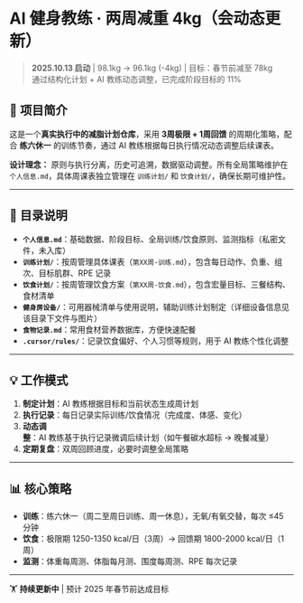 # AI 健身教练 · 两周减重 4kg（会动态更新）

> **2025.10.13 启动** | 98.1kg → 96.1kg (-4kg) | 目标：春节前减至 78kg  
> 通过结构化计划 + AI 教练动态调整，已完成阶段目标的 11%

## 🎯 项目简介

这是一个**真实执行中的减脂计划仓库**，采用 **3周极限 + 1周回馈** 的周期化策略，配合 **练六休一** 的训练节奏，通过 AI 教练根据每日执行情况动态调整后续课表。

**设计理念：** 原则与执行分离，历史可追溯，数据驱动调整。所有全局策略维护在 `个人信息.md`，具体周课表独立管理在 `训练计划/` 和 `饮食计划/`，确保长期可维护性。

---

## 📂 目录说明

- **`个人信息.md`**：基础数据、阶段目标、全局训练/饮食原则、监测指标（私密文件，未入库）
- **`训练计划/`**：按周管理具体课表（`第XX周-训练.md`），包含每日动作、负重、组次、目标肌群、RPE 记录
- **`饮食计划/`**：按周管理饮食方案（`第XX周-饮食.md`），包含宏量目标、三餐结构、食材清单
- **`健身房设备/`**：可用器械清单与使用说明，辅助训练计划制定（详细设备信息见该目录下文件与图片）
- **`食物记录.md`**：常用食材营养数据库，方便快速配餐
- **`.cursor/rules/`**：记录饮食偏好、个人习惯等规则，用于 AI 教练个性化调整

---

## 💡 工作模式

1. **制定计划**：AI 教练根据目标和当前状态生成周计划
2. **执行记录**：每日记录实际训练/饮食情况（完成度、体感、变化）
3. **动态调整**：AI 教练基于执行记录微调后续计划（如午餐碳水超标 → 晚餐减量）
4. **定期复盘**：双周回顾进度，必要时调整全局策略

---

## 📊 核心策略

- **训练**：练六休一（周二至周日训练、周一休息），无氧/有氧交替，每次 ≤45 分钟
- **饮食**：极限期 1250-1350 kcal/日（3周）→ 回馈期 1800-2000 kcal/日（1周）
- **监测**：体重每周测、体脂每月测、围度每周测、RPE 每次记录


---

🏋️ **持续更新中** | 预计 2025 年春节前达成目标

